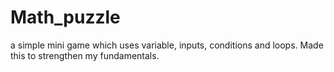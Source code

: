 # Math_puzzle
a simple mini game which uses variable, inputs, conditions and loops. Made this to strengthen my fundamentals.
